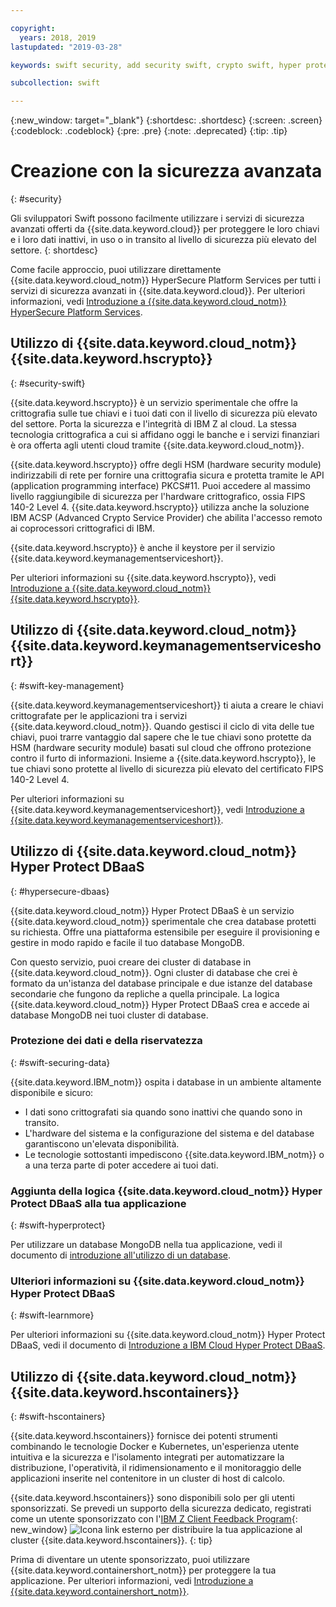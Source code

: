 ```yaml
---

copyright:
  years: 2018, 2019
lastupdated: "2019-03-28"

keywords: swift security, add security swift, crypto swift, hyper protect swift, ios hyper protect, dbaas swift, swift key management, swift advanced security

subcollection: swift

---
```


{:new_window: target="_blank"}
{:shortdesc: .shortdesc}
{:screen: .screen}
{:codeblock: .codeblock}
{:pre: .pre}
{:note: .deprecated}
{:tip: .tip} 

# Creazione con la sicurezza avanzata
{: #security}

Gli sviluppatori Swift possono facilmente utilizzare i servizi di sicurezza avanzati offerti da {{site.data.keyword.cloud}} per proteggere le loro chiavi e i loro dati inattivi, in uso o in transito al livello di sicurezza più elevato del settore.
{: shortdesc}

Come facile approccio, puoi utilizzare direttamente {{site.data.keyword.cloud_notm}} HyperSecure Platform Services per tutti i servizi di sicurezza avanzati in {{site.data.keyword.cloud}}. Per ulteriori informazioni, vedi [Introduzione a {{site.data.keyword.cloud_notm}} HyperSecure Platform Services](/docs/services/hypersecure-platform/index.html#getting-started-with-ibm-cloud-hyper-protect-developer-starter-kits).

## Utilizzo di {{site.data.keyword.cloud_notm}} {{site.data.keyword.hscrypto}}
{: #security-swift}

{{site.data.keyword.hscrypto}} è un servizio sperimentale che offre la crittografia sulle tue chiavi e i tuoi dati con il livello di sicurezza più elevato del settore. Porta la sicurezza e l'integrità di IBM Z al cloud. La stessa tecnologia crittografica a cui si affidano oggi le banche e i servizi finanziari è ora offerta agli utenti cloud tramite {{site.data.keyword.cloud_notm}}.

{{site.data.keyword.hscrypto}} offre degli HSM (hardware security module) indirizzabili di rete per fornire una crittografia sicura e protetta tramite le API (application programming interface) PKCS#11. Puoi accedere al massimo livello raggiungibile di sicurezza per l'hardware crittografico, ossia FIPS 140-2 Level 4. {{site.data.keyword.hscrypto}} utilizza anche la soluzione IBM ACSP (Advanced Crypto Service Provider) che abilita l'accesso remoto ai coprocessori crittografici di IBM.

{{site.data.keyword.hscrypto}} è anche il keystore per il servizio {{site.data.keyword.keymanagementserviceshort}}.

Per ulteriori informazioni su {{site.data.keyword.hscrypto}}, vedi [Introduzione a {{site.data.keyword.cloud_notm}} {{site.data.keyword.hscrypto}}](/docs/services/hs-crypto?topic=hs-crypto-get-started#get-started).

## Utilizzo di {{site.data.keyword.cloud_notm}} {{site.data.keyword.keymanagementserviceshort}}
{: #swift-key-management}

{{site.data.keyword.keymanagementserviceshort}} ti aiuta a creare le chiavi crittografate per le applicazioni tra i servizi {{site.data.keyword.cloud_notm}}. Quando gestisci il ciclo di vita delle tue chiavi, puoi trarre vantaggio dal sapere che le tue chiavi sono protette da HSM (hardware security module) basati sul cloud che offrono protezione contro il furto di informazioni. Insieme a {{site.data.keyword.hscrypto}}, le tue chiavi sono protette al livello di sicurezza più elevato del certificato FIPS 140-2 Level 4.

Per ulteriori informazioni su {{site.data.keyword.keymanagementserviceshort}}, vedi [Introduzione a {{site.data.keyword.keymanagementserviceshort}}](/docs/services/key-protect?topic=key-protect-getting-started-tutorial#getting-started-tutorial).

## Utilizzo di {{site.data.keyword.cloud_notm}} Hyper Protect DBaaS
{: #hypersecure-dbaas}

{{site.data.keyword.cloud_notm}} Hyper Protect DBaaS è un servizio {{site.data.keyword.cloud_notm}} sperimentale che crea database protetti su richiesta. Offre una piattaforma estensibile per eseguire il provisioning e gestire in modo rapido e facile il tuo database MongoDB.

Con questo servizio, puoi creare dei cluster di database in {{site.data.keyword.cloud_notm}}. Ogni cluster di database che crei è formato da un'istanza del database principale e due istanze del database secondarie che fungono da repliche a quella principale. La logica {{site.data.keyword.cloud_notm}} Hyper Protect DBaaS crea e accede ai database MongoDB nei tuoi cluster di database.

### Protezione dei dati e della riservatezza
{: #swift-securing-data}

{{site.data.keyword.IBM_notm}} ospita i database in un ambiente altamente disponibile e sicuro:
 * I dati sono crittografati sia quando sono inattivi che quando sono in transito.
 * L'hardware del sistema e la configurazione del sistema e del database garantiscono un'elevata disponibilità.
 * Le tecnologie sottostanti impediscono {{site.data.keyword.IBM_notm}} o a una terza parte di poter accedere ai tuoi dati.

### Aggiunta della logica {{site.data.keyword.cloud_notm}} Hyper Protect DBaaS alla tua applicazione
{: #swift-hyperprotect}

Per utilizzare un database MongoDB nella tua applicazione, vedi il documento di [introduzione all'utilizzo di un database](/docs/swift/hypersecure_dbaas?topic=swift-create-database-cluster#creating-a-highly-available-and-secure-database).  

### Ulteriori informazioni su {{site.data.keyword.cloud_notm}} Hyper Protect DBaaS
{: #swift-learnmore}

Per ulteriori informazioni su {{site.data.keyword.cloud_notm}} Hyper Protect DBaaS, vedi il documento di [Introduzione a IBM Cloud Hyper Protect DBaaS](/docs/services/hyper-protect-dbaas?topic=hyper-protect-dbaas-gettingstarted#gettingstarted).

## Utilizzo di {{site.data.keyword.cloud_notm}} {{site.data.keyword.hscontainers}}
{: #swift-hscontainers}

{{site.data.keyword.hscontainers}} fornisce dei potenti strumenti combinando le tecnologie Docker e Kubernetes, un'esperienza utente intuitiva e la sicurezza e l'isolamento integrati per automatizzare la distribuzione, l'operatività, il ridimensionamento e il monitoraggio delle applicazioni inserite nel contenitore in un cluster di host di calcolo.

{{site.data.keyword.hscontainers}} sono disponibili solo per gli utenti sponsorizzati. Se prevedi un supporto della sicurezza dedicato, registrati come un utente sponsorizzato con l'[IBM Z Client Feedback Program](https://www-01.ibm.com/marketing/iwm/iwmdocs/web/cc/earlyprograms/zcustomer.shtml){: new_window} ![Icona link esterno](../../icons/launch-glyph.svg "Icona link esterno") per distribuire la tua applicazione al cluster {{site.data.keyword.hscontainers}}.
{: tip}

Prima di diventare un utente sponsorizzato, puoi utilizzare {{site.data.keyword.containershort_notm}} per proteggere la tua applicazione. Per ulteriori informazioni, vedi [Introduzione a {{site.data.keyword.containershort_notm}}](/docs/containers?topic=containers-container_index#container_index).
